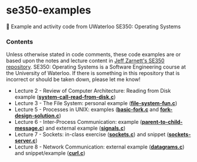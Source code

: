# se350-examples
🔩 Example and activity code from UWaterloo SE350: Operating Systems

### Contents
Unless otherwise stated in code comments, these code examples are or based upon the notes and lecture content in [Jeff Zarnett's SE350 repository](https://github.com/jzarnett/se350). SE350: Operating Systems is a Software Engineering course at the University of Waterloo. If there is something in this repository that is incorrect or should be taken down, please let me know!

* Lecture 2 - Review of Computer Architecture: Reading from Disk example (**[system-call-read-from-disk.c](https://github.com/simcard0000/se350-examples/blob/main/system-call-read-from-disk.c)**)
* Lecture 3 - The File System: personal example (**[file-system-fun.c](https://github.com/simcard0000/se350-examples/blob/main/file-system-fun.c)**)
* Lecture 5 - Processes in UNIX: examples (**[basic-fork.c](https://github.com/simcard0000/se350-examples/blob/main/basic-fork.c)** and **[fork-design-solution.c](https://github.com/simcard0000/se350-examples/blob/main/fork-design-solution.c)**)
* Lecture 6 - Inter-Process Communication: example (**[parent-to-child-message.c](https://github.com/simcard0000/se350-examples/blob/main/parent-to-child-message.c)**) and external example (**[signals.c](https://github.com/simcard0000/se350-examples/blob/main/signals.c)**)
* Lecture 7 - Sockets: in-class exercise (**[sockets.c](https://github.com/simcard0000/se350-examples/blob/main/sockets.c)**) and snippet (**[sockets-server.c](https://github.com/simcard0000/se350-examples/blob/main/sockets-server.c)**)
* Lecture 8 - Network Communication: external example (**[datagrams.c](https://github.com/simcard0000/se350-examples/blob/main/datagrams.c)**) and snippet/example (**[curl.c](https://github.com/simcard0000/se350-examples/blob/main/curl.c)**)

